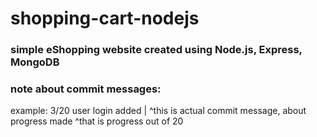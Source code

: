 # shopping-cart-nodejs
### simple eShopping website created using Node.js, Express, MongoDB
### note about commit messages:
example: 3/20 user login added
          |   ^this is actual commit message, about progress made
          ^that is progress out of 20
